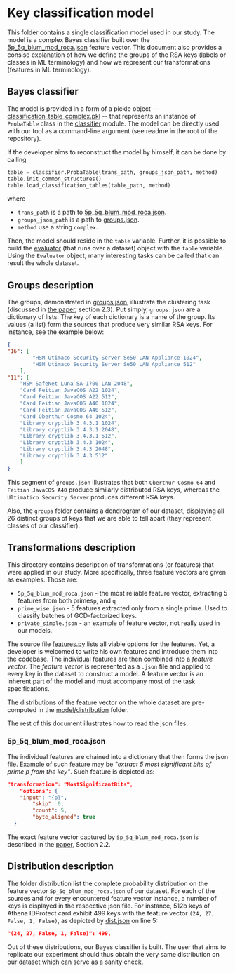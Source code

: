 # Key classification model

This folder contains a single classification model used in our study. The model is a complex Bayes classifier built over the [5p_5q_blum_mod_roca.json](https://github.com/crocs-muni/RSABias/blob/master/rsabias/model/transformations/5p_5q_blum_mod_roca.json) feature vector. This document also provides a consise explanation of how we define the groups of the RSA keys (labels or classes in ML terminology) and how we represent our transformations (features in ML terminology).

## Bayes classifier

The model is provided in a form of a pickle object -- [classification_table_complex.pkl](https://github.com/crocs-muni/RSABias/blob/master/rsabias/model/classification_table_complex.pkl) -- that represents  an instance of `ProbaTable` class in the [classifier](https://github.com/crocs-muni/RSABias/blob/master/rsabias/core/classifier.py) module. The model can be directly used with our tool as a command-line argument (see readme in the root of the repository).

If the developer aims to reconstruct the model by himself, it can be done by calling

```python
table = classifier.ProbaTable(trans_path, groups_json_path, method)
table.init_common_structures()
table.load_classification_tables(table_path, method)
```

where

- `trans_path` is a path to [5p_5q_blum_mod_roca.json](https://github.com/crocs-muni/RSABias/blob/master/rsabias/model/transformations/5p_5q_blum_mod_roca.json).
- `groups_json_path` is a path to [groups.json](https://github.com/crocs-muni/RSABias/blob/master/rsabias/model/groups/groups.json).
- `method` use a string `complex`.

Then, the model should reside in the `table` variable. Further, it is possible to build the [evaluator](https://github.com/crocs-muni/RSABias/blob/master/rsabias/core/classifier.py) (that runs over a dataset) object with the `table` variable. Using the `Evaluator` object, many interesting tasks can be called that can result the whole dataset.

## Groups description

The groups, demonstrated in [groups.json](https://github.com/crocs-muni/RSABias/blob/master/rsabias/model/groups/groups.json), illustrate the clustering task (discussed in [the paper](TBA), section 2.3). Put simply, `groups.json` are a dictionary of lists. The key of each dictionary is a name of the group. Its values (a list) form the sources that produce very similar RSA keys. For instance, see the example below:

```json
{
"16": [
        "HSM Utimaco Security Server Se50 LAN Appliance 1024",
        "HSM Utimaco Security Server Se50 LAN Appliance 512"
    ],
"11": [
    "HSM SafeNet Luna SA-1700 LAN 2048",
    "Card Feitian JavaCOS A22 1024",
    "Card Feitian JavaCOS A22 512",
    "Card Feitian JavaCOS A40 1024",
    "Card Feitian JavaCOS A40 512",
    "Card Oberthur Cosmo 64 1024",
    "Library cryptlib 3.4.3.1 1024",
    "Library cryptlib 3.4.3.1 2048",
    "Library cryptlib 3.4.3.1 512",
    "Library cryptlib 3.4.3 1024",
    "Library cryptlib 3.4.3 2048",
    "Library cryptlib 3.4.3 512"
    ]
}
```

This segment of `groups.json` illustrates that both `Oberthur Cosmo 64` and `Feitian JavaCOS A40` produce similarly distributed RSA keys, whereas the `Ultimatico Security Server` produces different RSA keys. 

Also, the `groups` folder contains a dendrogram of our dataset, displaying all 26 distinct groups of keys that we are able to tell apart (they represent classes of our classifier). 


## Transformations description

This directory contains description of transformations (or features) that were applied in our study. More specifically, three feature vectors are given as examples. Those are:

- `5p_5q_blum_mod_roca.json` - the most reliable feature vector, extracting 5 features from both primes`p`, and `q`
- `prime_wise.json` - 5 features extracted only from a single prime. Used to classify batches of GCD-factorized keys.
- `private_simple.json` - an example of feature vector, not really used in our models.

The source file [features.py](https://github.com/crocs-muni/RSABias/blob/master/rsabias/core/features.py) lists all viable options for the features. Yet, a developer is welcomed to write his own features and introduce them into the codebase. The individual features are then combined into a *feature vector*. The *feature vector* is represented as a `.json` file and applied to every key in the dataset to construct a model. A feature vector is an inherent part of the model and must accompany most of the task specifications. 

The distributions of the feature vector on the whole dataset are pre-computed in the [model/distribution](https://github.com/crocs-muni/RSABias/tree/master/rsabias/model/distributions) folder.

The rest of this document illustrates how to read the json files.

### 5p_5q_blum_mod_roca.json

The individual features are chained into a dictionary that then forms the json file. Example of such feature may be *"extract 5 most significant bits of prime p from the key"*. Such feature is depicted as:

```json
"transformation": "MostSignificantBits",
    "options": {
  	"input": "{p}",
        "skip": 0,
        "count": 5,
        "byte_aligned": true
  }
```

The exact feature vector captured by `5p_5q_blum_mod_roca.json` is described in the [paper](TBA), Section 2.2.

## Distribution description

The folder distribution list the complete probability distribution on the feature vector `5p_5q_blum_mod_roca.json` of our dataset. For each of the sources and for every encountered feature vector instance, a number of keys is displayed in the respective json file. For instance, 512b keys of Athena IDProtect card exhibit 499 keys with the feature vector `(24, 27, False, 1, False)`, as depicted by [dist.json](https://github.com/crocs-muni/RSABias/blob/master/rsabias/model/distributions/Card/Athena/IDProtect/512/dist.json) on line 5:

```json
"(24, 27, False, 1, False)": 499,
```

Out of these distributions, our Bayes classifier is built. The user that aims to replicate our experiment should thus obtain the very same distribution on our dataset which can serve as a sanity check. 
